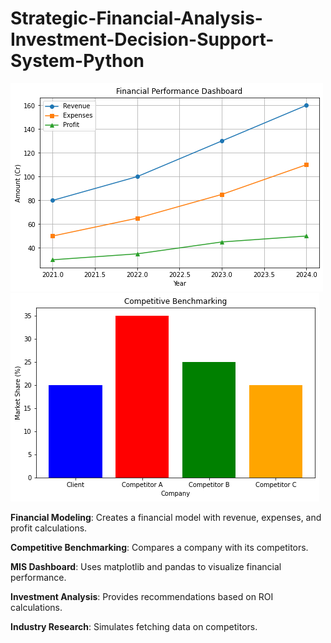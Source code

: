 # Strategic-Financial-Analysis-Investment-Decision-Support-System-Python

![alt text](https://github.com/gaptab/Strategic-Financial-Analysis-Investment-Decision-Support-System-Python/blob/main/470.png)
![alt text](https://github.com/gaptab/Strategic-Financial-Analysis-Investment-Decision-Support-System-Python/blob/main/470-1.png)

**Financial Modeling**: Creates a financial model with revenue, expenses, and profit calculations.

**Competitive Benchmarking**: Compares a company with its competitors.

**MIS Dashboard**: Uses matplotlib and pandas to visualize financial performance.

**Investment Analysis**: Provides recommendations based on ROI calculations.

**Industry Research**: Simulates fetching data on competitors.

